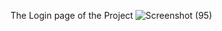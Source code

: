 The Login page of the Project
![Screenshot (95)](https://github.com/user-attachments/assets/4c2e48f1-861c-4eca-8c12-63d4af2c37f0)
